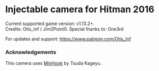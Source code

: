 Injectable camera for Hitman 2016
============================

Current supported game version: v1.13.2+.  
Credits: Otis_Inf / Jim2Point0. Special thanks to: One3rd  

For updates and support: https://www.patreon.com/Otis_Inf

### Acknowledgements
This camera uses [MinHook](https://github.com/TsudaKageyu/minhook) by Tsuda Kageyu.
